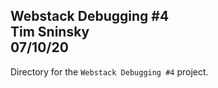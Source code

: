 **Webstack Debugging #4**\
Tim Sninsky\
07/10/20
---
Directory for the `Webstack Debugging #4` project.

